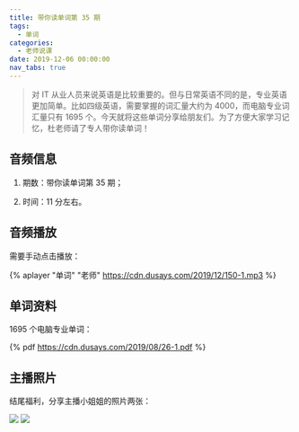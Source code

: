 ```yaml
---
title: 带你读单词第 35 期
tags:
  - 单词
categories:
  - 老师说课
date: 2019-12-06 00:00:00
nav_tabs: true
---
```


> 对 IT 从业人员来说英语是比较重要的。但与日常英语不同的是，专业英语更加简单。比如四级英语，需要掌握的词汇量大约为 4000，而电脑专业词汇量只有 1695 个。今天就将这些单词分享给朋友们。为了方便大家学习记忆，杜老师请了专人带你读单词！

<!-- more -->

## 音频信息

1. 期数：带你读单词第 35 期；

2. 时间：11 分左右。

## 音频播放

需要手动点击播放：

{% aplayer "单词" "老师" https://cdn.dusays.com/2019/12/150-1.mp3 %}

## 单词资料

1695 个电脑专业单词：

{% pdf https://cdn.dusays.com/2019/08/26-1.pdf %}

## 主播照片

结尾福利，分享主播小姐姐的照片两张：

![](https://cdn.dusays.com/2019/12/150-1.jpg)
![](https://cdn.dusays.com/2019/12/150-2.jpg)